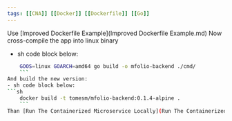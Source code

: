 ```yaml
---
tags: [[CNA]] [[Docker]] [[Dockerfile]] [[Go]]
---
```


Use [Improved Dockerfile Example](Improved Dockerfile Example.md)
Now cross-compile the app into linux binary
- sh code block below:
```sh
	GOOS=linux GOARCH=amd64 go build -o mfolio-backend ./cmd/
	```
And build the new version:
- sh code block below:
```sh
	docker build -t tomesm/mfolio-backend:0.1.4-alpine .
	```
Than [Run The Containerized Microservice Locally](Run The Containerized Microservice Locally.md)

